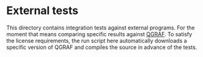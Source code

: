External tests
==============
This directory contains integration tests against external programs. For the
moment that means comparing specific results against
[QGRAF](http://cfif.ist.utl.pt/~paulo/qgraf.html).
To satisfy the license requirements, the run script here automatically downloads
a specific version of QGRAF and compiles the source in advance of the tests.
